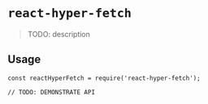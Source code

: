# `react-hyper-fetch`

> TODO: description

## Usage

```
const reactHyperFetch = require('react-hyper-fetch');

// TODO: DEMONSTRATE API
```
